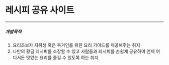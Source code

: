 # 레시피 공유 사이트 
***
##### 개발목적
1. 요리초보자 자취생 혹은 독거인를 위한 요리 가이드를 제공해주는 취지 
2. 나만의 황금 레시피를 소장할 수 있고 사람들과 레시피를 손쉽게 공유하여 언제 어디서든 맛있는
   요리를 즐길 수 있도록 하는 취지 
